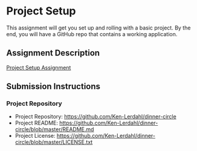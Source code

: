 # Project Setup
This assignment will get you set up and rolling with a basic project. By the end, you will have a GitHub repo that contains a working application.

## Assignment Description
[Project Setup Assignment](https://education.launchcode.org/liftoff/modules/assignments/project-setup)

## Submission Instructions

### Project Repository
 - Project Repository: https://github.com/Ken-Lerdahl/dinner-circle
 - Project README: https://github.com/Ken-Lerdahl/dinner-circle/blob/master/README.md
 - Project License: https://github.com/Ken-Lerdahl/dinner-circle/blob/master/LICENSE.txt